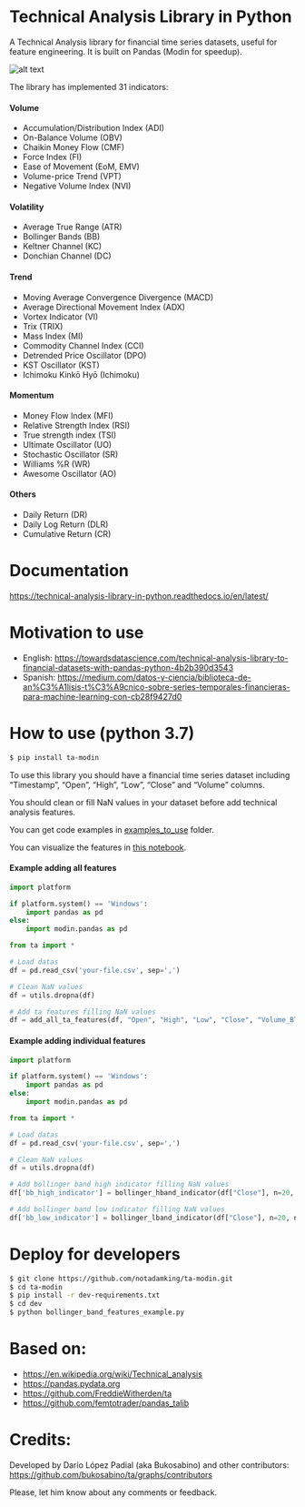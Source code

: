 # Technical Analysis Library in Python

A Technical Analysis library for financial time series datasets, useful for feature engineering. It is built on Pandas (Modin for speedup).

![alt text](https://raw.githubusercontent.com/notadamking/ta-modin/master/doc/figure.png)

The library has implemented 31 indicators:

#### Volume

- Accumulation/Distribution Index (ADI)
- On-Balance Volume (OBV)
- Chaikin Money Flow (CMF)
- Force Index (FI)
- Ease of Movement (EoM, EMV)
- Volume-price Trend (VPT)
- Negative Volume Index (NVI)

#### Volatility

- Average True Range (ATR)
- Bollinger Bands (BB)
- Keltner Channel (KC)
- Donchian Channel (DC)

#### Trend

- Moving Average Convergence Divergence (MACD)
- Average Directional Movement Index (ADX)
- Vortex Indicator (VI)
- Trix (TRIX)
- Mass Index (MI)
- Commodity Channel Index (CCI)
- Detrended Price Oscillator (DPO)
- KST Oscillator (KST)
- Ichimoku Kinkō Hyō (Ichimoku)

#### Momentum

- Money Flow Index (MFI)
- Relative Strength Index (RSI)
- True strength index (TSI)
- Ultimate Oscillator (UO)
- Stochastic Oscillator (SR)
- Williams %R (WR)
- Awesome Oscillator (AO)

#### Others

- Daily Return (DR)
- Daily Log Return (DLR)
- Cumulative Return (CR)

# Documentation

https://technical-analysis-library-in-python.readthedocs.io/en/latest/

# Motivation to use

- English: https://towardsdatascience.com/technical-analysis-library-to-financial-datasets-with-pandas-python-4b2b390d3543
- Spanish: https://medium.com/datos-y-ciencia/biblioteca-de-an%C3%A1lisis-t%C3%A9cnico-sobre-series-temporales-financieras-para-machine-learning-con-cb28f9427d0

# How to use (python 3.7)

```sh
$ pip install ta-modin
```

To use this library you should have a financial time series dataset including “Timestamp”, “Open”, “High”, “Low”, “Close” and “Volume” columns.

You should clean or fill NaN values in your dataset before add technical analysis features.

You can get code examples in [examples_to_use](https://github.com/bukosabino/ta/tree/master/examples_to_use) folder.

You can visualize the features in [this notebook](https://github.com/bukosabino/ta/blob/master/examples_to_use/visualize_features.ipynb).

#### Example adding all features

```python
import platform

if platform.system() == 'Windows':
    import pandas as pd
else:
    import modin.pandas as pd

from ta import *

# Load datas
df = pd.read_csv('your-file.csv', sep=',')

# Clean NaN values
df = utils.dropna(df)

# Add ta features filling NaN values
df = add_all_ta_features(df, "Open", "High", "Low", "Close", "Volume_BTC", fillna=True)
```

#### Example adding individual features

```python
import platform

if platform.system() == 'Windows':
    import pandas as pd
else:
    import modin.pandas as pd

from ta import *

# Load datas
df = pd.read_csv('your-file.csv', sep=',')

# Clean NaN values
df = utils.dropna(df)

# Add bollinger band high indicator filling NaN values
df['bb_high_indicator'] = bollinger_hband_indicator(df["Close"], n=20, ndev=2, fillna=True)

# Add bollinger band low indicator filling NaN values
df['bb_low_indicator'] = bollinger_lband_indicator(df["Close"], n=20, ndev=2, fillna=True)
```

# Deploy for developers

```sh
$ git clone https://github.com/notadamking/ta-modin.git
$ cd ta-modin
$ pip install -r dev-requirements.txt
$ cd dev
$ python bollinger_band_features_example.py
```

# Based on:

- https://en.wikipedia.org/wiki/Technical_analysis
- https://pandas.pydata.org
- https://github.com/FreddieWitherden/ta
- https://github.com/femtotrader/pandas_talib

# Credits:

Developed by Darío López Padial (aka Bukosabino) and other contributors: https://github.com/bukosabino/ta/graphs/contributors

Please, let him know about any comments or feedback.
